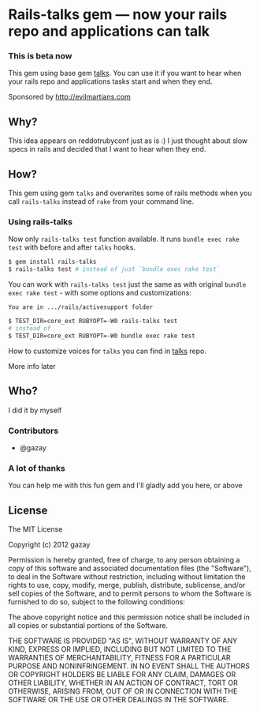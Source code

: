 # Rails-talks gem — now your rails repo and applications can talk

### This is beta now

This gem using base gem [talks](https://github.com/ruby-talks/talks). You can use it if you want to hear when your rails repo and applications
tasks start and when they end.

Sponsored by <http://evilmartians.com>
## Why?

This idea appears on reddotrubyconf just as is :) I just thought about slow specs in rails and decided that I want to hear when they end.

## How?

This gem using gem `talks` and overwrites some of rails methods when you call `rails-talks` instead of `rake` from your command line.

### Using rails-talks

Now only `rails-talks test` function available. It runs `bundle exec rake test` with before and after `talks` hooks.

```bash
$ gem install rails-talks
$ rails-talks test # instead of just `bundle exec rake test`
```

You can work with `rails-talks test` just the same as with original `bundle exec rake test` - with some options and customizations:

`You are in .../rails/activesupport folder`
```bash
$ TEST_DIR=core_ext RUBYOPT=-W0 rails-talks test
# instead of
$ TEST_DIR=core_ext RUBYOPT=-W0 bundle exec rake test
```

How to customize voices for `talks` you can find in [talks](https://github.com/ruby-talks/talks) repo.

More info later

## Who?

I did it by myself

### Contributors

* @gazay

### A lot of thanks

You can help me with this fun gem and I'll gladly add you here, or above

## License

The MIT License

Copyright (c) 2012 gazay

Permission is hereby granted, free of charge, to any person obtaining a copy of this software and associated documentation files (the "Software"), to deal in the Software without restriction, including without limitation the rights to use, copy, modify, merge, publish, distribute, sublicense, and/or sell copies of the Software, and to permit persons to whom the Software is furnished to do so, subject to the following conditions:

The above copyright notice and this permission notice shall be included in all copies or substantial portions of the Software.

THE SOFTWARE IS PROVIDED "AS IS", WITHOUT WARRANTY OF ANY KIND, EXPRESS OR IMPLIED, INCLUDING BUT NOT LIMITED TO THE WARRANTIES OF MERCHANTABILITY, FITNESS FOR A PARTICULAR PURPOSE AND NONINFRINGEMENT. IN NO EVENT SHALL THE AUTHORS OR COPYRIGHT HOLDERS BE LIABLE FOR ANY CLAIM, DAMAGES OR OTHER LIABILITY, WHETHER IN AN ACTION OF CONTRACT, TORT OR OTHERWISE, ARISING FROM, OUT OF OR IN CONNECTION WITH THE SOFTWARE OR THE USE OR OTHER DEALINGS IN THE SOFTWARE.

